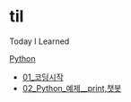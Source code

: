 # til
Today I Learned

[Python](#Python)
 - [01_코딩시작](til\Python\01_코딩시작.md)
 - [02_Python_예제__print,챗봇](til\Python\02_Python_예제__print,챗봇)
